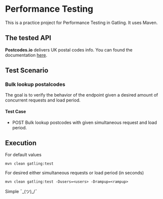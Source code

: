 # Performance Testing

This is a practice project for Performance Testing in Gatling. It uses Maven.

## The tested API

**Postcodes.io** delivers UK postal codes info.
You can found the documentation [here](https://postcodes.io).

## Test Scenario

### Bulk lookup postalcodes
The goal is to verify the behavior of the endpoint given a desired amount of concurrent requests and load period.  

#### Test Case
- POST Bulk lookup postcodes with given simultaneous request and load period.

## Execution
For default values

    mvn clean gatling:test
For desired either simultaneous requests or load period (in seconds)

    mvn clean gatling:test -Dusers=<users> -Drampup=<rampup>

Simple ¯\_(ツ)_/¯
